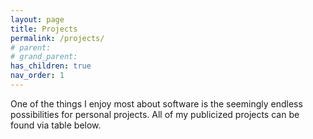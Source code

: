 ```yaml
---
layout: page
title: Projects
permalink: /projects/
# parent: 
# grand_parent: 
has_children: true
nav_order: 1
---
```


One of the things I enjoy most about software is the seemingly endless possibilities for personal projects. All of my publicized projects can be found via table below.